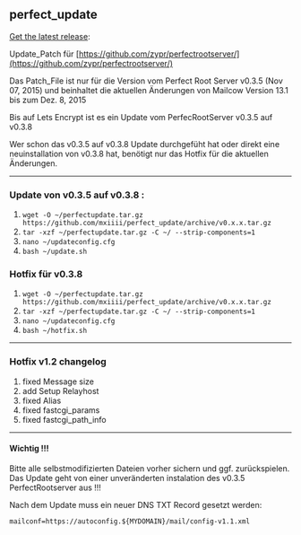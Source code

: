 ## perfect_update ##

[Get the latest release](https://github.com/mxiiii/perfect_update/releases/latest "Latest Release"): 

Update_Patch für [https://github.com/zypr/perfectrootserver/](https://github.com/zypr/perfectrootserver/)

Das Patch_File ist nur für die Version vom Perfect Root Server v0.3.5 (Nov 07, 2015) und beinhaltet die aktuellen Änderungen von Mailcow Version 13.1 bis zum Dez. 8, 2015

Bis auf Lets Encrypt ist es ein Update vom PerfecRootServer v0.3.5 auf v0.3.8 

Wer schon das v0.3.5 auf v0.3.8 Update durchgefüht hat oder direkt eine neuinstallation von v0.3.8 hat, benötigt nur das Hotfix für die aktuellen Änderungen.

----------

### Update von v0.3.5 auf v0.3.8 : ###

1. `wget -O ~/perfectupdate.tar.gz https://github.com/mxiiii/perfect_update/archive/v0.x.x.tar.gz`
2. `tar -xzf ~/perfectupdate.tar.gz -C ~/ --strip-components=1`
3. `nano ~/updateconfig.cfg`
4. `bash ~/update.sh`

### Hotfix für v0.3.8 ###

1. `wget -O ~/perfectupdate.tar.gz https://github.com/mxiiii/perfect_update/archive/v0.x.x.tar.gz`
2. `tar -xzf ~/perfectupdate.tar.gz -C ~/ --strip-components=1`
3. `nano ~/updateconfig.cfg`
4. `bash ~/hotfix.sh`

----------

### Hotfix v1.2 changelog ###

1. fixed Message size 
2. add Setup Relayhost
3. fixed Alias
4. fixed fastcgi_params
5. fixed fastcgi_path_info

----------

#### Wichtig !!! ###

Bitte alle selbstmodifizierten Dateien vorher sichern und ggf. zurückspielen. Das Update geht von einer unveränderten instalation des v0.3.5 PerfectRootserver aus !!!

Nach dem Update muss ein neuer DNS TXT Record gesetzt werden:

`mailconf=https://autoconfig.${MYDOMAIN}/mail/config-v1.1.xml`
